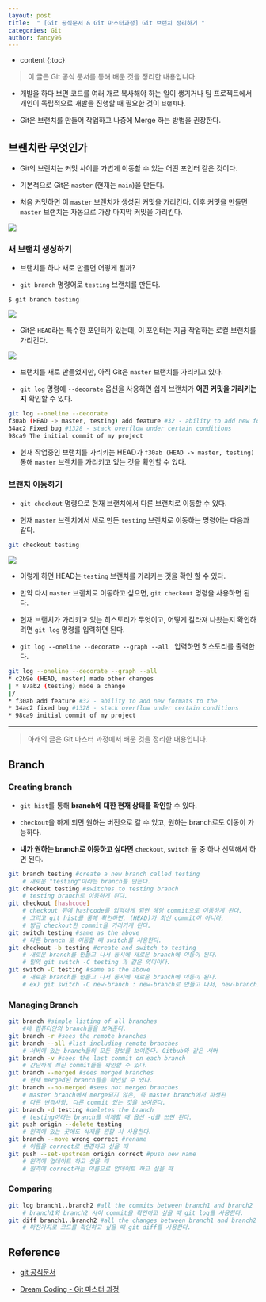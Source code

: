 ```yaml
---
layout: post
title:  " [Git 공식문서 & Git 마스터과정] Git 브랜치 정리하기 "
categories: Git
author: fancy96
---
```

* content
{:toc}

> 이 글은 Git 공식 문서를 통해 배운 것을 정리한 내용입니다.

* 개발을 하다 보면 코드를 여러 개로 복사해야 하는 일이 생기거나 팀 프로젝트에서 개인이 독립적으로 개발을 진행할 때 필요한 것이 `브랜치`다.

* Git은 브랜치를 만들어 작업하고 나중에 Merge 하는 방법을 권장한다.

## 브랜치란 무엇인가

* Git의 브랜치는 커밋 사이를 가볍게 이동할 수 있는 어떤 포인터 같은 것이다.

* 기본적으로 Git은 `master` (현재는 `main`)을 만든다.

* 처음 커밋하면 이 `master` 브랜치가 생성된 커밋을 가리킨다. 이후 커밋을 만들면 `master` 브랜치는 자동으로 가장 마지막 커밋을 가리킨다.

![](/assets/img/git/git-docs-branch-1.png)

### 새 브랜치 생성하기

* 브랜치를 하나 새로 만들면 어떻게 될까?

* `git branch` 명령어로 `testing` 브랜치를 만든다.

```text
$ git branch testing
```

![](/assets/img/git/git-docs-branch-2.png)

* Git은 `HEAD`라는 특수한 포인터가 있는데, 이 포인터는 지금 작업하는 로컬 브랜치를 가리킨다.

![](/assets/img/git/git-docs-branch-3.png)

* 브랜치를 새로 만들었지만, 아직 Git은 `master` 브랜치를 가리키고 있다.

* `git log` 명령에 `--decorate` 옵션을 사용하면 쉽게 브랜치가 **어떤 커밋을 가리키는지** 확인할 수 있다.

```bash
git log --oneline --decorate
f30ab (HEAD -> master, testing) add feature #32 - ability to add new formats to the central interface
34ac2 Fixed bug #1328 - stack overflow under certain conditions
98ca9 The initial commit of my project
```

* 현재 작업중인 브랜치를 가리키는 HEAD가  `f30ab (HEAD -> master, testing)` 통해 `master` 브랜치를 가리키고 있는 것을 확인할 수 있다.

### 브랜치 이동하기

* `git checkout` 명령으로 현재 브랜치에서 다른 브랜치로 이동할 수 있다.

* 현재 `master` 브랜치에서 새로 만든 `testing` 브랜치로 이동하는 명령어는 다음과 같다.

```bash
git checkout testing
```

![](/assets/img/git/git-docs-branch-4.png)

* 이렇게 하면 HEAD는 `testing` 브랜치를 가리키는 것을 확인 할 수 있다.

* 만약 다시 `master` 브랜치로 이동하고 싶으면, `git checkout` 명령을 사용하면 된다.

* 현재 브랜치가 가리키고 있는 히스토리가 무엇이고, 어떻게 갈라져 나왔는지 확인하려면 `git log` 명령를 입력하면 된다.

* `git log --oneline --decorate --graph --all ` 입력하면 히스토리를 출력한다.

```bash
git log --oneline --decorate --graph --all
* c2b9e (HEAD, master) made other changes
| * 87ab2 (testing) made a change
|/
* f30ab add feature #32 - ability to add new formats to the
* 34ac2 fixed bug #1328 - stack overflow under certain conditions
* 98ca9 initial commit of my project
```

---

> 아래의 글은 Git 마스터 과정에서 배운 것을 정리한 내용입니다.

## Branch

### Creating branch

* `git hist`를 통해 **branch에 대한 현재 상태를 확인**할 수 있다.

* `checkout`을 하게 되면 원하는 버전으로 갈 수 있고, 원하는 branch로도 이동이 가능하다.

* **내가 원하는 branch로 이동하고 싶다면** `checkout`, `switch` 둘 중 하나 선택해서 하면 된다.

```bash
git branch testing #create a new branch called testing
	# 새로운 "testing"이라는 branch를 만든다.
git checkout testing #switches to testing branch
	# testing branch로 이동하게 된다.
git checkout [hashcode]
	# checkout 뒤에 hashcode를 입력하게 되면 해당 commit으로 이동하게 된다.
	# 그리고 git hist를 통해 확인하면, (HEAD)가 최신 commit이 아니라,
	# 방금 checkout한 commit을 가리키게 된다.
git switch testing #same as the above
	# 다른 branch 로 이동할 때 switch를 사용한다.
git checkout -b testing #create and switch to testing 
	# 새로운 branch를 만들고 나서 동시에 새로운 branch에 이동이 된다.
	# 밑의 git switch -C testing 과 같은 의미이다.
git switch -C testing #same as the above
	# 새로운 branch를 만들고 나서 동시에 새로운 branch에 이동이 된다.
	# ex) git switch -C new-branch : new-branch로 만들고 나서, new-branch로 이동하게 된다.
```

### Managing Branch

```bash
git branch #simple listing of all branches 
	#내 컴퓨터안의 branch들을 보여준다.
git branch -r #sees the remote branches
git branch --all #list including remote branches
	# 서버에 있는 branch들의 모든 정보를 보여준다. Gitbub와 같은 서버
git branch -v #sees the last commit on each branch
	# 간단하게 최신 commit들을 확인할 수 있다.
git branch --merged #sees merged branches
	# 현재 merged된 branch들을 확인할 수 있다.
git branch --no-merged #sees not merged branches
	# master branch에서 merge되지 않은, 즉 master branch에서 파생된 
	# 다른 변경사항, 다른 commit 있는 것을 보여준다.
git branch -d testing #deletes the branch
	# testing이라는 branch를 삭제할 때 옵션 -d를 쓰면 된다.
git push origin --delete testing
	# 원격에 있는 곳에도 삭제를 원할 시 사용한다.
git branch --move wrong correct #rename
	# 이름을 correct로 변경하고 싶을 때
git push --set-upstream origin correct #push new name
	# 원격에 업데이트 하고 싶을 때
	# 원격에 correct라는 이름으로 업데이트 하고 싶을 때
```

### Comparing

```bash
git log branch1..branch2 #all the commits between branch1 and branch2
	# branch1와 branch2 사이 commit을 확인하고 싶을 때 git log를 사용한다.
git diff branch1..branch2 #all the changes between branch1 and branch2
	# 마찬가지로 코드를 확인하고 싶을 때 git diff를 사용한다.
```

## Reference

* [git 공식문서](https://git-scm.com/book/en/v2)

* [Dream Coding - Git 마스터 과정](https://academy.dream-coding.com/courses/git)